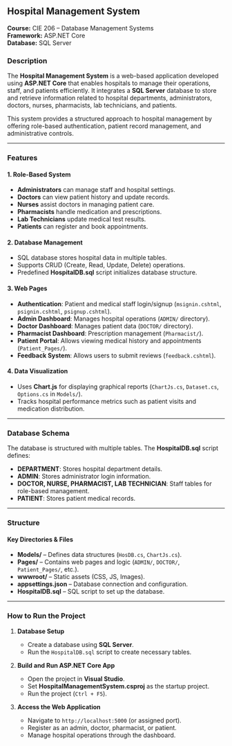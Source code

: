 ## Hospital Management System  
**Course:** CIE 206 – Database Management Systems  
**Framework:** ASP.NET Core  
**Database:** SQL Server  

### Description
The **Hospital Management System** is a web-based application developed using **ASP.NET Core** that enables hospitals to manage their operations, staff, and patients efficiently. It integrates a **SQL Server** database to store and retrieve information related to hospital departments, administrators, doctors, nurses, pharmacists, lab technicians, and patients.

This system provides a structured approach to hospital management by offering role-based authentication, patient record management, and administrative controls.

---

### Features
#### **1. Role-Based System**
- **Administrators** can manage staff and hospital settings.
- **Doctors** can view patient history and update records.
- **Nurses** assist doctors in managing patient care.
- **Pharmacists** handle medication and prescriptions.
- **Lab Technicians** update medical test results.
- **Patients** can register and book appointments.

#### **2. Database Management**
- SQL database stores hospital data in multiple tables.
- Supports CRUD (Create, Read, Update, Delete) operations.
- Predefined **HospitalDB.sql** script initializes database structure.

#### **3. Web Pages**
- **Authentication**: Patient and medical staff login/signup (`msignin.cshtml`, `psignin.cshtml`, `psignup.cshtml`).
- **Admin Dashboard**: Manages hospital operations (`ADMIN/` directory).
- **Doctor Dashboard**: Manages patient data (`DOCTOR/` directory).
- **Pharmacist Dashboard**: Prescription management (`Pharmacist/`).
- **Patient Portal**: Allows viewing medical history and appointments (`Patient_Pages/`).
- **Feedback System**: Allows users to submit reviews (`feedback.cshtml`).

#### **4. Data Visualization**
- Uses **Chart.js** for displaying graphical reports (`ChartJs.cs`, `Dataset.cs`, `Options.cs` in `Models/`).
- Tracks hospital performance metrics such as patient visits and medication distribution.

---

### Database Schema
The database is structured with multiple tables. The **HospitalDB.sql** script defines:
- **DEPARTMENT**: Stores hospital department details.
- **ADMIN**: Stores administrator login information.
- **DOCTOR, NURSE, PHARMACIST, LAB TECHNICIAN**: Staff tables for role-based management.
- **PATIENT**: Stores patient medical records.

---

### Structure
#### **Key Directories & Files**
- **Models/** – Defines data structures (`HosDB.cs`, `ChartJs.cs`).
- **Pages/** – Contains web pages and logic (`ADMIN/`, `DOCTOR/`, `Patient_Pages/`, etc.).
- **wwwroot/** – Static assets (CSS, JS, Images).
- **appsettings.json** – Database connection and configuration.
- **HospitalDB.sql** – SQL script to set up the database.

---

### How to Run the Project
1. **Database Setup**
   - Create a database using **SQL Server**.
   - Run the `HospitalDB.sql` script to create necessary tables.

2. **Build and Run ASP.NET Core App**
   - Open the project in **Visual Studio**.
   - Set **HospitalManagementSystem.csproj** as the startup project.
   - Run the project (`Ctrl + F5`).

3. **Access the Web Application**
   - Navigate to `http://localhost:5000` (or assigned port).
   - Register as an admin, doctor, pharmacist, or patient.
   - Manage hospital operations through the dashboard.
